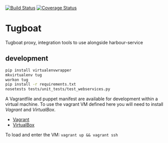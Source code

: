[![Build Status](https://travis-ci.org/adsabs/tugboat.svg?branch=master)](https://travis-ci.org/adsabs/tugboat)
[![Coverage Status](https://coveralls.io/repos/github/adsabs/tugboat/badge.svg?branch=master)](https://coveralls.io/github/adsabs/tugboat?branch=master)
# Tugboat

Tugboat proxy, integration tools to use alongside harbour-service

## development

```bash
pip install virtualenvwrapper
mkvirtualenv tug
workon tug
pip install -r requirements.txt
nosetests tests/unit_tests/test_webservices.py
```

A Vagrantfile and puppet manifest are available for development within a virtual machine. To use the vagrant VM defined here you will need to install *Vagrant* and *VirtualBox*. 

  * [Vagrant](https://docs.vagrantup.com)
  * [VirtualBox](https://www.virtualbox.org)

To load and enter the VM: `vagrant up && vagrant ssh`
